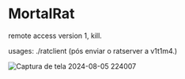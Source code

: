 # MortalRat
remote access version 1, kill.

   usages: ./ratclient (pós enviar o ratserver a v1t1m4.)

![Captura de tela 2024-08-05 224007](https://github.com/user-attachments/assets/41f537d2-5315-49d4-a892-3dcea5ee6506)
